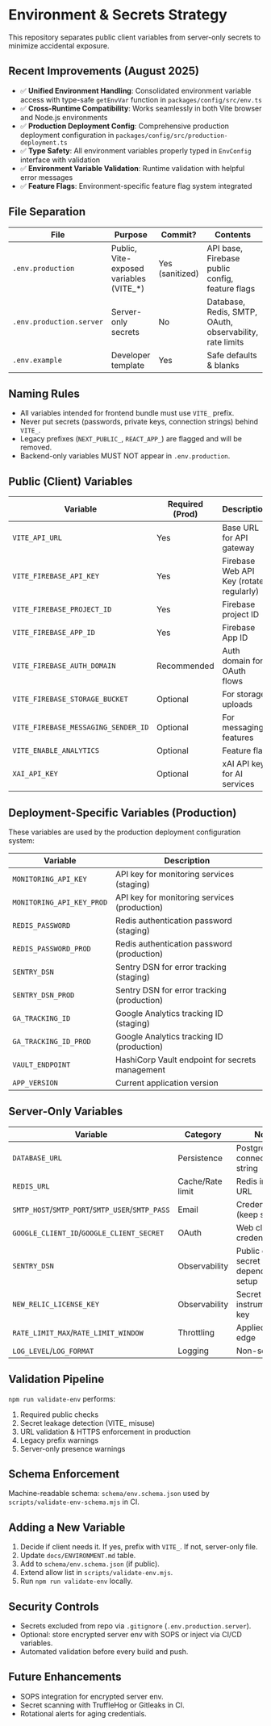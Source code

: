 # Environment & Secrets Strategy

This repository separates public client variables from server-only secrets to minimize accidental
exposure.

## Recent Improvements (August 2025)

- ✅ **Unified Environment Handling**: Consolidated environment variable access with type-safe
  `getEnvVar` function in `packages/config/src/env.ts`
- ✅ **Cross-Runtime Compatibility**: Works seamlessly in both Vite browser and Node.js environments
- ✅ **Production Deployment Config**: Comprehensive production deployment configuration in
  `packages/config/src/production-deployment.ts`
- ✅ **Type Safety**: All environment variables properly typed in `EnvConfig` interface with
  validation
- ✅ **Environment Variable Validation**: Runtime validation with helpful error messages
- ✅ **Feature Flags**: Environment-specific feature flag system integrated

## File Separation

| File                     | Purpose                                   | Commit?         | Contents                                                 |
| ------------------------ | ----------------------------------------- | --------------- | -------------------------------------------------------- |
| `.env.production`        | Public, Vite-exposed variables (VITE\_\*) | Yes (sanitized) | API base, Firebase public config, feature flags          |
| `.env.production.server` | Server-only secrets                       | No              | Database, Redis, SMTP, OAuth, observability, rate limits |
| `.env.example`           | Developer template                        | Yes             | Safe defaults & blanks                                   |

## Naming Rules

- All variables intended for frontend bundle must use `VITE_` prefix.
- Never put secrets (passwords, private keys, connection strings) behind `VITE_`.
- Legacy prefixes (`NEXT_PUBLIC_`, `REACT_APP_`) are flagged and will be removed.
- Backend-only variables MUST NOT appear in `.env.production`.

## Public (Client) Variables

| Variable                            | Required (Prod) | Description                             |
| ----------------------------------- | --------------- | --------------------------------------- |
| `VITE_API_URL`                      | Yes             | Base URL for API gateway                |
| `VITE_FIREBASE_API_KEY`             | Yes             | Firebase Web API Key (rotate regularly) |
| `VITE_FIREBASE_PROJECT_ID`          | Yes             | Firebase project ID                     |
| `VITE_FIREBASE_APP_ID`              | Yes             | Firebase App ID                         |
| `VITE_FIREBASE_AUTH_DOMAIN`         | Recommended     | Auth domain for OAuth flows             |
| `VITE_FIREBASE_STORAGE_BUCKET`      | Optional        | For storage uploads                     |
| `VITE_FIREBASE_MESSAGING_SENDER_ID` | Optional        | For messaging features                  |
| `VITE_ENABLE_ANALYTICS`             | Optional        | Feature flag                            |
| `XAI_API_KEY`                       | Optional        | xAI API key for AI services             |

## Deployment-Specific Variables (Production)

These variables are used by the production deployment configuration system:

| Variable                  | Description                                     |
| ------------------------- | ----------------------------------------------- |
| `MONITORING_API_KEY`      | API key for monitoring services (staging)       |
| `MONITORING_API_KEY_PROD` | API key for monitoring services (production)    |
| `REDIS_PASSWORD`          | Redis authentication password (staging)         |
| `REDIS_PASSWORD_PROD`     | Redis authentication password (production)      |
| `SENTRY_DSN`              | Sentry DSN for error tracking (staging)         |
| `SENTRY_DSN_PROD`         | Sentry DSN for error tracking (production)      |
| `GA_TRACKING_ID`          | Google Analytics tracking ID (staging)          |
| `GA_TRACKING_ID_PROD`     | Google Analytics tracking ID (production)       |
| `VAULT_ENDPOINT`          | HashiCorp Vault endpoint for secrets management |
| `APP_VERSION`             | Current application version                     |

## Server-Only Variables

| Variable                                        | Category         | Notes                               |
| ----------------------------------------------- | ---------------- | ----------------------------------- |
| `DATABASE_URL`                                  | Persistence      | Postgres connection string          |
| `REDIS_URL`                                     | Cache/Rate limit | Redis instance URL                  |
| `SMTP_HOST`/`SMTP_PORT`/`SMTP_USER`/`SMTP_PASS` | Email            | Credentials (keep secret)           |
| `GOOGLE_CLIENT_ID`/`GOOGLE_CLIENT_SECRET`       | OAuth            | Web client credentials              |
| `SENTRY_DSN`                                    | Observability    | Public or secret depending on setup |
| `NEW_RELIC_LICENSE_KEY`                         | Observability    | Secret instrumentation key          |
| `RATE_LIMIT_MAX`/`RATE_LIMIT_WINDOW`            | Throttling       | Applied at API edge                 |
| `LOG_LEVEL`/`LOG_FORMAT`                        | Logging          | Non-secret                          |

## Validation Pipeline

`npm run validate-env` performs:

1. Required public checks
2. Secret leakage detection (VITE\_ misuse)
3. URL validation & HTTPS enforcement in production
4. Legacy prefix warnings
5. Server-only presence warnings

## Schema Enforcement

Machine-readable schema: `schema/env.schema.json` used by `scripts/validate-env-schema.mjs` in CI.

## Adding a New Variable

1. Decide if client needs it. If yes, prefix with `VITE_`. If not, server-only file.
2. Update `docs/ENVIRONMENT.md` table.
3. Add to `schema/env.schema.json` (if public).
4. Extend allow list in `scripts/validate-env.mjs`.
5. Run `npm run validate-env` locally.

## Security Controls

- Secrets excluded from repo via `.gitignore` (`.env.production.server`).
- Optional: store encrypted server env with SOPS or inject via CI/CD variables.
- Automated validation before every build and push.

## Future Enhancements

- SOPS integration for encrypted server env.
- Secret scanning with TruffleHog or Gitleaks in CI.
- Rotational alerts for aging credentials.

